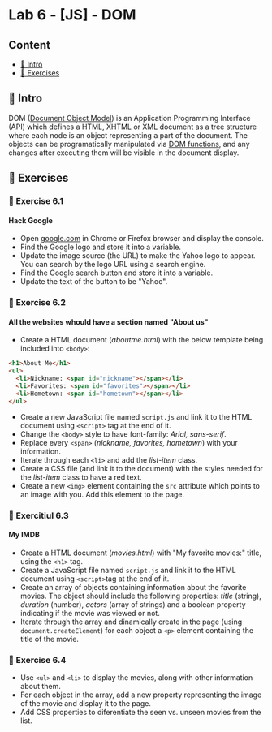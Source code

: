 # Lab 6 - [JS] - DOM

## Content

- [🦉 Intro](#-Intro)
- [🎢 Exercises](#-Exercises)

## 🦉 Intro

DOM ([Document Object Model](https://developer.mozilla.org/en-US/docs/Web/API/Document_Object_Model/Introduction)) is an Application Programming Interface (API) which defines a HTML, XHTML or XML document as a tree structure where each node is an object representing a part of the document. The objects can be programatically manipulated via [DOM functions](https://www.impressivewebs.com/10-essential-dom-methods-techniques-for-practical-javascript/), and any changes after executing them will be visible in the document display.

## 🎢 Exercises

### 💪 Exercise 6.1

#### Hack Google

- Open [google.com](https://www.google.com) in Chrome or Firefox browser and display the console.
- Find the Google logo and store it into a variable.
- Update the image source (the URL) to make the Yahoo logo to appear. You can search by the logo URL using a search engine.
- Find the Google search button and store it into a variable.
- Update the text of the button to be "Yahoo".

### 💪 Exercise 6.2

#### All the websites whould have a section named "About us"

- Create a HTML document (_aboutme.html_) with the below template being included into `<body>`:

```html
<h1>About Me</h1>
<ul>
  <li>Nickname: <span id="nickname"></span></li>
  <li>Favorites: <span id="favorites"></span></li>
  <li>Hometown: <span id="hometown"></span></li>
</ul>
```

- Create a new JavaScript file named `script.js` and link it to the HTML document using `<script>` tag at the end of it.
- Change the `<body>` style to have font-family: _Arial, sans-serif_.
- Replace every `<span>` (_nickname, favorites, hometown_) with your information.
- Iterate through each `<li>` and add the _list-item_ class.
- Create a CSS file (and link it to the document) with the styles needed for the _list-item_ class to have a red text.
- Create a new `<img>` element containing the `src` attribute which points to an image with you. Add this element to the page.

### 💪 Exercitiul 6.3

#### My IMDB

- Create a HTML document (_movies.html_) with "My favorite movies:" title, using the `<h1>` tag.
- Create a JavaScript file named `script.js` and link it to the HTML document using `<script>`tag at the end of it.
- Create an array of objects containing information about the favorite movies. The object should include the following properties: _title_ (string), _duration_ (number), _actors_ (array of strings) and a boolean property indicating if the movie was viewed or not.
- Iterate through the array and dinamically create in the page (using `document.createElement`) for each object a `<p>` element containing the title of the movie.

### 🎁 Exercise 6.4

- Use `<ul>` and `<li>` to display the movies, along with other information about them.
- For each object in the array, add a new property representing the image of the movie and display it to the page.
- Add CSS properties to diferentiate the seen vs. unseen movies from the list.
